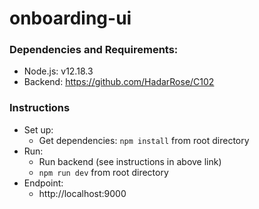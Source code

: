 # onboarding-ui
### Dependencies and Requirements: 
* Node.js: v12.18.3
* Backend: https://github.com/HadarRose/C102

### Instructions
* Set up:
    * Get dependencies: ```npm install``` from root directory
* Run: 
    * Run backend (see instructions in above link)
    * ```npm run dev``` from root directory
* Endpoint: 
    * http://localhost:9000
